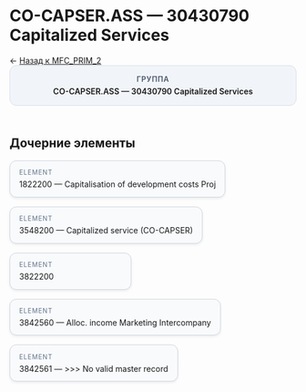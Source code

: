 # CO-CAPSER.ASS — 30430790 Capitalized Services
<p class="cc-breadcrumb">← <a href='../../level_01/MFC_PRIM_2/'>Назад к MFC_PRIM_2</a></p>
<style>
.cc-container { display: flex; flex-direction: column; gap: 1.5rem; }
.cc-breadcrumb { margin: 0; }
.cc-parent { padding: 1rem 1.25rem; border-radius: 12px; background: #f1f5f9; border: 1px solid #d8dee9; text-align: center; font-weight: 600; }
.cc-parent .cc-tag { font-size: 0.8rem; text-transform: uppercase; color: #475569; letter-spacing: 0.06em; }
.cc-children { display: flex; flex-wrap: wrap; gap: 1rem; }
.cc-tile { display: block; min-width: 180px; padding: 0.85rem 1rem; border-radius: 12px; border: 1px solid #d1d5db; background: #ffffff; box-shadow: 0 2px 4px rgba(15, 23, 42, 0.08); transition: transform 0.1s ease, box-shadow 0.1s ease; color: inherit; text-decoration: none; }
.cc-tile:hover { transform: translateY(-2px); box-shadow: 0 6px 12px rgba(15, 23, 42, 0.15); }
.cc-tile-leaf { background: #f8fafc; }
.cc-tag { font-size: 0.7rem; color: #64748b; text-transform: uppercase; letter-spacing: 0.08em; margin-bottom: 0.3rem; }
</style>
<div class='cc-container'>
  <div class='cc-parent'>
    <div class='cc-tag'>Группа</div>
    <div>CO-CAPSER.ASS — 30430790 Capitalized Services</div>
  </div>
  <div>
    <h2>Дочерние элементы</h2>
<div class='cc-children'><div class='cc-tile cc-tile-leaf'><div class='cc-tag'>ELEMENT</div><div>1822200 — Capitalisation of development costs Proj</div></div><div class='cc-tile cc-tile-leaf'><div class='cc-tag'>ELEMENT</div><div>3548200 — Capitalized service (CO-CAPSER)</div></div><div class='cc-tile cc-tile-leaf'><div class='cc-tag'>ELEMENT</div><div>3822200</div></div><div class='cc-tile cc-tile-leaf'><div class='cc-tag'>ELEMENT</div><div>3842560 — Alloc. income Marketing Intercompany</div></div><div class='cc-tile cc-tile-leaf'><div class='cc-tag'>ELEMENT</div><div>3842561 — &gt;&gt;&gt; No valid master record</div></div></div>
  </div>
</div>
